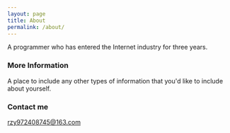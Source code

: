 ```yaml
---
layout: page
title: About
permalink: /about/
---
```


A programmer who has entered the Internet industry for three years.

### More Information

A place to include any other types of information that you'd like to include about yourself.

### Contact me

[rzy972408745@163.com](mailto:rzy972408745@163.com)
